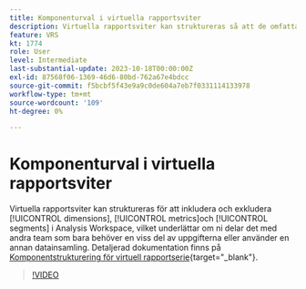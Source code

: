 ```yaml
---
title: Komponenturval i virtuella rapportsviter
description: Virtuella rapportsviter kan struktureras så att de omfattar och utesluter dimensioner, mätvärden och segment i Analysis Workspace, vilket är till stor hjälp om ni delar dem med andra team som bara behöver en viss del av data eller använder en annan datateknik.
feature: VRS
kt: 1774
role: User
level: Intermediate
last-substantial-update: 2023-10-18T00:00:00Z
exl-id: 87568f06-1369-46d6-80bd-762a67e4bdcc
source-git-commit: f5bcbf5f43e9a9c0de604a7eb7f0331114133978
workflow-type: tm+mt
source-wordcount: '109'
ht-degree: 0%

---
```


# Komponenturval i virtuella rapportsviter

Virtuella rapportsviter kan struktureras för att inkludera och exkludera [!UICONTROL dimensions], [!UICONTROL metrics]och [!UICONTROL segments] i Analysis Workspace, vilket underlättar om ni delar det med andra team som bara behöver en viss del av uppgifterna eller använder en annan datainsamling. Detaljerad dokumentation finns på [Komponentstrukturering för virtuell rapportserie](https://experienceleague.adobe.com/docs/analytics/components/virtual-report-suites/vrs-components.html){target="_blank"}.

>[!VIDEO](https://video.tv.adobe.com/v/23544/?quality=12&learn=on)
